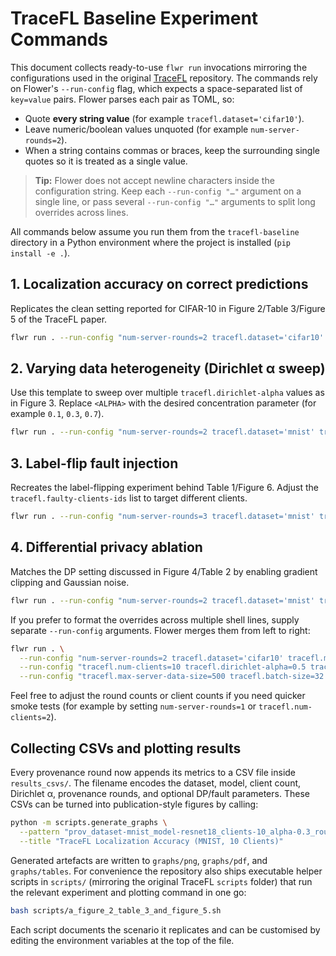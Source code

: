 # TraceFL Baseline Experiment Commands

This document collects ready-to-use `flwr run` invocations mirroring the
configurations used in the original [TraceFL](https://github.com/SEED-VT/TraceFL)
repository. The commands rely on Flower's `--run-config` flag, which expects a
space-separated list of `key=value` pairs. Flower parses each pair as TOML, so:

* Quote **every string value** (for example `tracefl.dataset='cifar10'`).
* Leave numeric/boolean values unquoted (for example `num-server-rounds=2`).
* When a string contains commas or braces, keep the surrounding single quotes so
  it is treated as a single value.

> **Tip:** Flower does not accept newline characters inside the configuration
> string. Keep each `--run-config "…"` argument on a single line, or pass
> several `--run-config "…"` arguments to split long overrides across lines.

All commands below assume you run them from the `tracefl-baseline` directory in
a Python environment where the project is installed (`pip install -e .`).

## 1. Localization accuracy on correct predictions

Replicates the clean setting reported for CIFAR-10 in Figure 2/Table 3/Figure 5
of the TraceFL paper.

```bash
flwr run . --run-config "num-server-rounds=2 tracefl.dataset='cifar10' tracefl.model='resnet18' tracefl.num-clients=10 tracefl.dirichlet-alpha=0.5 tracefl.max-per-client-data-size=1000 tracefl.max-server-data-size=500 tracefl.batch-size=32 tracefl.provenance-rounds='1,2'"
```

## 2. Varying data heterogeneity (Dirichlet α sweep)

Use this template to sweep over multiple `tracefl.dirichlet-alpha` values as in
Figure 3. Replace `<ALPHA>` with the desired concentration parameter (for
example `0.1`, `0.3`, `0.7`).

```bash
flwr run . --run-config "num-server-rounds=2 tracefl.dataset='mnist' tracefl.model='resnet18' tracefl.num-clients=10 tracefl.dirichlet-alpha=<ALPHA> tracefl.max-per-client-data-size=1000 tracefl.max-server-data-size=500 tracefl.batch-size=32 tracefl.provenance-rounds='1,2'"
```

## 3. Label-flip fault injection

Recreates the label-flipping experiment behind Table 1/Figure 6. Adjust the
`tracefl.faulty-clients-ids` list to target different clients.

```bash
flwr run . --run-config "num-server-rounds=3 tracefl.dataset='mnist' tracefl.model='resnet18' tracefl.num-clients=10 tracefl.dirichlet-alpha=0.7 tracefl.max-per-client-data-size=1000 tracefl.max-server-data-size=500 tracefl.batch-size=32 tracefl.provenance-rounds='1,2,3' tracefl.faulty-clients-ids='[0]' tracefl.label2flip='{"1":0,"2":0,"3":0,"4":0,"5":0,"6":0,"7":0,"8":0,"9":0}'"
```

## 4. Differential privacy ablation

Matches the DP setting discussed in Figure 4/Table 2 by enabling gradient
clipping and Gaussian noise.

```bash
flwr run . --run-config "num-server-rounds=2 tracefl.dataset='mnist' tracefl.model='resnet18' tracefl.num-clients=10 tracefl.dirichlet-alpha=0.3 tracefl.max-per-client-data-size=1000 tracefl.max-server-data-size=500 tracefl.batch-size=32 tracefl.provenance-rounds='1,2' tracefl.noise-multiplier=0.001 tracefl.clipping-norm=15"
```

If you prefer to format the overrides across multiple shell lines, supply
separate `--run-config` arguments. Flower merges them from left to right:

```bash
flwr run . \
  --run-config "num-server-rounds=2 tracefl.dataset='cifar10' tracefl.model='resnet18'" \
  --run-config "tracefl.num-clients=10 tracefl.dirichlet-alpha=0.5 tracefl.max-per-client-data-size=1000" \
  --run-config "tracefl.max-server-data-size=500 tracefl.batch-size=32 tracefl.provenance-rounds='1,2'"
```

Feel free to adjust the round counts or client counts if you need quicker smoke
tests (for example by setting `num-server-rounds=1` or `tracefl.num-clients=2`).

## Collecting CSVs and plotting results

Every provenance round now appends its metrics to a CSV file inside
`results_csvs/`.  The filename encodes the dataset, model, client count,
Dirichlet α, provenance rounds, and optional DP/fault parameters.  These CSVs can
be turned into publication-style figures by calling:

```bash
python -m scripts.generate_graphs \
  --pattern "prov_dataset-mnist_model-resnet18_clients-10_alpha-0.3_rounds-1-2*.csv" \
  --title "TraceFL Localization Accuracy (MNIST, 10 Clients)"
```

Generated artefacts are written to `graphs/png`, `graphs/pdf`, and
`graphs/tables`.  For convenience the repository also ships executable helper
scripts in `scripts/` (mirroring the original TraceFL `scripts` folder) that run
the relevant experiment and plotting command in one go:

```bash
bash scripts/a_figure_2_table_3_and_figure_5.sh
```

Each script documents the scenario it replicates and can be customised by
editing the environment variables at the top of the file.

